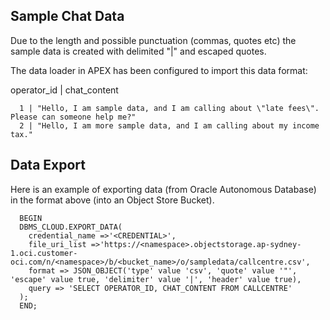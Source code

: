 ## Sample Chat Data
Due to the length and possible punctuation (commas, quotes etc) the sample data is created with delimited "|" and escaped quotes. 

The data loader in APEX has been configured to import this data format:

operator_id | chat_content

      1 | "Hello, I am sample data, and I am calling about \"late fees\". Please can someone help me?"
      2 | "Hello, I am more sample data, and I am calling about my income tax."


## Data Export
Here is an example of exporting data (from Oracle Autonomous Database) in the format above (into an Object Store Bucket).

      BEGIN
      DBMS_CLOUD.EXPORT_DATA(
        credential_name =>'<CREDENTIAL>',
        file_uri_list =>'https://<namespace>.objectstorage.ap-sydney-1.oci.customer-oci.com/n/<namespace>/b/<bucket_name>/o/sampledata/callcentre.csv',
        format => JSON_OBJECT('type' value 'csv', 'quote' value '"', 'escape' value true, 'delimiter' value '|', 'header' value true),
        query => 'SELECT OPERATOR_ID, CHAT_CONTENT FROM CALLCENTRE'
      );
      END;

